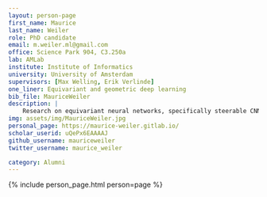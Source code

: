 ```yaml
---
layout: person-page
first_name: Maurice
last_name: Weiler
role: PhD candidate
email: m.weiler.ml@gmail.com
office: Science Park 904, C3.250a 
lab: AMLab
institute: Institute of Informatics
university: University of Amsterdam
supervisors: [Max Welling, Erik Verlinde]
one_liner: Equivariant and geometric deep learning
bib_file: MauriceWeiler
description: |
    Research on equivariant neural networks, specifically steerable CNNs and coordinate independent convolutions on Riemannian manifolds.
img: assets/img/MauriceWeiler.jpg
personal_page: https://maurice-weiler.gitlab.io/
scholar_userid: uQePx6EAAAAJ
github_username: mauriceweiler
twitter_username: maurice_weiler

category: Alumni
---
```


{% include person_page.html person=page %}
